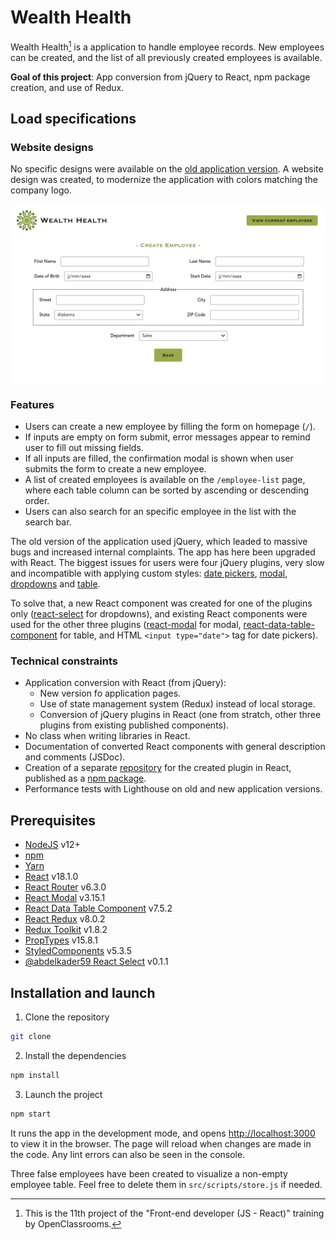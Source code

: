 # Wealth Health

Wealth Health[^1] is a application to handle employee records. New employees can be created, and the list of all previously created employees is available.

**Goal of this project**: App conversion from jQuery to React, npm package creation, and use of Redux.

## Load specifications

### Website designs

No specific designs were available on the [old application version](https://github.com/OpenClassrooms-Student-Center/P12_Front-end). A website design was created, to modernize the application with colors matching the company logo.

![Design for the home page](./src/assets/design/homepage.png 'Design for the home page')

### Features

-  Users can create a new employee by filling the form on homepage (`/`).
-  If inputs are empty on form submit, error messages appear to remind user to fill out missing fields.
-  If all inputs are filled, the confirmation modal is shown when user submits the form to create a new employee.
-  A list of created employees is available on the `/employee-list` page, where each table column can be sorted by ascending or descending order.
-  Users can also search for an specific employee in the list with the search bar.

The old version of the application used jQuery, which leaded to massive bugs and increased internal complaints. The app has here been upgraded with React. The biggest issues for users were four jQuery plugins, very slow and incompatible with applying custom styles: [date pickers](https://github.com/OpenClassrooms-Student-Center/P12_Front-end/issues/1), [modal](https://github.com/OpenClassrooms-Student-Center/P12_Front-end/issues/3), [dropdowns](https://github.com/OpenClassrooms-Student-Center/P12_Front-end/issues/4) and [table](https://github.com/OpenClassrooms-Student-Center/P12_Front-end/issues/2).

To solve that, a new React component was created for one of the plugins only ([react-select](https://www.npmjs.com/package/@abdelkader59/react-select) for dropdowns), and existing React components were used for the other three plugins ([react-modal](https://www.npmjs.com/package/react-modal) for modal, [react-data-table-component](https://www.npmjs.com/package/react-data-table-component) for table, and HTML `<input type="date">` tag for date pickers).

### Technical constraints

-  Application conversion with React (from jQuery):
   -  New version fo application pages.
   -  Use of state management system (Redux) instead of local storage.
   -  Conversion of jQuery plugins in React (one from stratch, other three plugins from existing published components).
-  No class when writing libraries in React.
-  Documentation of converted React components with general description and comments (JSDoc).
-  Creation of a separate [repository](https://github.com/Abdel-Kader59/react-select.git) for the created plugin in React, published as a [npm package](https://www.npmjs.com/package/@abdelkader59/react-select).
-  Performance tests with Lighthouse on old and new application versions.

## Prerequisites

-  [NodeJS](https://nodejs.org/en/) v12+
-  [npm](https://www.npmjs.com/)
-  [Yarn](https://yarnpkg.com/)
-  [React](https://fr.reactjs.org/) v18.1.0
-  [React Router](https://reactrouter.com/) v6.3.0
-  [React Modal](https://www.npmjs.com/package/react-modal) v3.15.1
-  [React Data Table Component](https://www.npmjs.com/package/react-data-table-component) v7.5.2
-  [React Redux](https://react-redux.js.org/) v8.0.2
-  [Redux Toolkit](https://redux-toolkit.js.org/) v1.8.2
-  [PropTypes](https://www.npmjs.com/package/prop-types) v15.8.1
-  [StyledComponents](https://www.npmjs.com/package/styled-components) v5.3.5
-  [@abdelkader59 React Select](https://www.npmjs.com/package/@abdelkader59/react-select) v0.1.1

## Installation and launch

1. Clone the repository

```sh
git clone 
```

2. Install the dependencies

```sh
npm install
```

3. Launch the project

```sh
npm start
```

It runs the app in the development mode, and opens [http://localhost:3000](http://localhost:3000) to view it in the browser.
The page will reload when changes are made in the code. Any lint errors can also be seen in the console.

Three false employees have been created to visualize a non-empty employee table. Feel free to delete them in `src/scripts/store.js` if needed.

[^1]: This is the 11th project of the "Front-end developer (JS - React)" training by OpenClassrooms.
